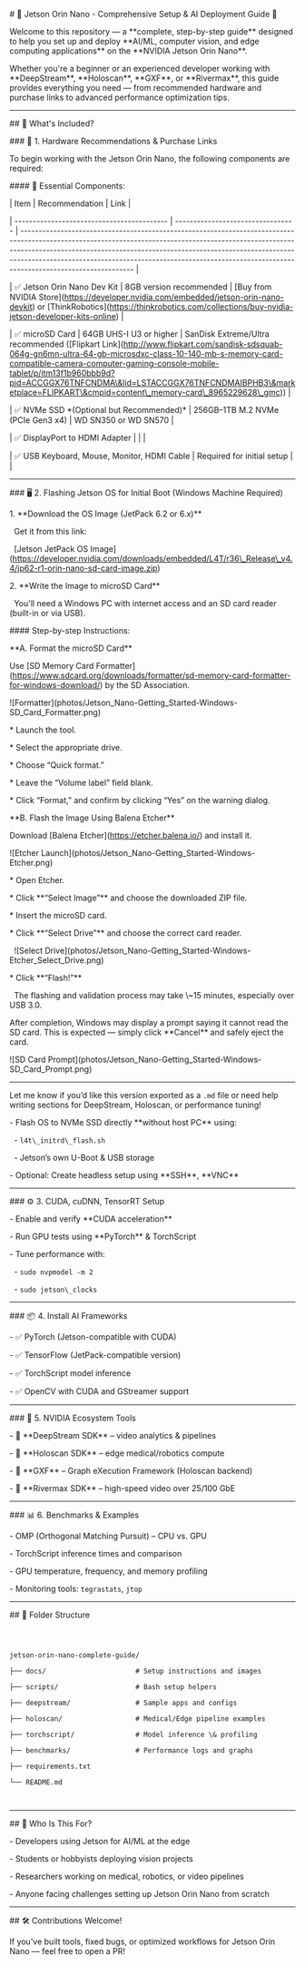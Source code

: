 \# 🧠 Jetson Orin Nano - Comprehensive Setup \& AI Deployment Guide 🚀



Welcome to this repository — a \*\*complete, step-by-step guide\*\* designed to help you set up and deploy \*\*AI/ML, computer vision, and edge computing applications\*\* on the \*\*NVIDIA Jetson Orin Nano\*\*.



Whether you're a beginner or an experienced developer working with \*\*DeepStream\*\*, \*\*Holoscan\*\*, \*\*GXF\*\*, or \*\*Rivermax\*\*, this guide provides everything you need — from recommended hardware and purchase links to advanced performance optimization tips.



---



\## 🔧 What's Included?



\### 🛒 1. Hardware Recommendations \& Purchase Links



To begin working with the Jetson Orin Nano, the following components are required:



\#### 🧩 Essential Components:



| Item                                       | Recommendation                    | Link                                                                                                                                                                                                                                                                                                                                                    |

| ------------------------------------------ | --------------------------------- | ------------------------------------------------------------------------------------------------------------------------------------------------------------------------------------------------------------------------------------------------------------------------------------------------------------------------------------------------------- |

| ✅ Jetson Orin Nano Dev Kit                 | 8GB version recommended           | \[Buy from NVIDIA Store](https://developer.nvidia.com/embedded/jetson-orin-nano-devkit) or \[ThinkRobotics](https://thinkrobotics.com/collections/buy-nvidia-jetson-developer-kits-online)                                                                                                                                                                |

| ✅ microSD Card                             | 64GB UHS-I U3 or higher           | SanDisk Extreme/Ultra recommended (\[Flipkart Link](http://www.flipkart.com/sandisk-sdsquab-064g-gn6mn-ultra-64-gb-microsdxc-class-10-140-mb-s-memory-card-compatible-camera-computer-gaming-console-mobile-tablet/p/itm13f1b960bbb9d?pid=ACCGGX76TNFCNDMA\&lid=LSTACCGGX76TNFCNDMAIBPHB3\&marketplace=FLIPKART\&cmpid=content\_memory-card\_8965229628\_gmc)) |

| ✅ NVMe SSD \*(Optional but Recommended)\*    | 256GB–1TB M.2 NVMe (PCIe Gen3 x4) | WD SN350 or WD SN570                                                                                                                                                                                                                                                                                                                                    |

| ✅ DisplayPort to HDMI Adapter              |                                   |                                                                                                                                                                                                                                                                                                                                                         |

| ✅ USB Keyboard, Mouse, Monitor, HDMI Cable | Required for initial setup        |                                                                                                                                                                                                                                                                                                                                                         |



---



\### 🖥️ 2. Flashing Jetson OS for Initial Boot (Windows Machine Required)



1\. \*\*Download the OS Image (JetPack 6.2 or 6.x)\*\*

&nbsp;  Get it from this link:

&nbsp;  \[Jetson JetPack OS Image](https://developer.nvidia.com/downloads/embedded/L4T/r36\_Release\_v4.4/jp62-r1-orin-nano-sd-card-image.zip)



2\. \*\*Write the Image to microSD Card\*\*

&nbsp;  You'll need a Windows PC with internet access and an SD card reader (built-in or via USB).



\#### Step-by-step Instructions:



\*\*A. Format the microSD Card\*\*

Use \[SD Memory Card Formatter](https://www.sdcard.org/downloads/formatter/sd-memory-card-formatter-for-windows-download/) by the SD Association.

!\[Formatter](photos/Jetson\_Nano-Getting\_Started-Windows-SD\_Card\_Formatter.png)



\* Launch the tool.

\* Select the appropriate drive.

\* Choose “Quick format.”

\* Leave the “Volume label” field blank.

\* Click “Format,” and confirm by clicking “Yes” on the warning dialog.



\*\*B. Flash the Image Using Balena Etcher\*\*

Download \[Balena Etcher](https://etcher.balena.io/) and install it.

!\[Etcher Launch](photos/Jetson\_Nano-Getting\_Started-Windows-Etcher.png)



\* Open Etcher.

\* Click \*\*“Select Image”\*\* and choose the downloaded ZIP file.

\* Insert the microSD card.

\* Click \*\*“Select Drive”\*\* and choose the correct card reader.

&nbsp; !\[Select Drive](photos/Jetson\_Nano-Getting\_Started-Windows-Etcher\_Select\_Drive.png)

\* Click \*\*“Flash!”\*\*

&nbsp; The flashing and validation process may take \\~15 minutes, especially over USB 3.0.



After completion, Windows may display a prompt saying it cannot read the SD card. This is expected — simply click \*\*Cancel\*\* and safely eject the card.

!\[SD Card Prompt](photos/Jetson\_Nano-Getting\_Started-Windows-SD\_Card\_Prompt.png)



---



Let me know if you’d like this version exported as a `.md` file or need help writing sections for DeepStream, Holoscan, or performance tuning!







\- Flash OS to NVMe SSD directly \*\*without host PC\*\* using:

&nbsp; - `l4t\_initrd\_flash.sh`

&nbsp; - Jetson’s own U-Boot \& USB storage

\- Optional: Create headless setup using \*\*SSH\*\*, \*\*VNC\*\*



---



\### ⚙️ 3. CUDA, cuDNN, TensorRT Setup

\- Enable and verify \*\*CUDA acceleration\*\*

\- Run GPU tests using \*\*PyTorch\*\* \& TorchScript

\- Tune performance with:

&nbsp; - `sudo nvpmodel -m 2`

&nbsp; - `sudo jetson\_clocks`



---



\### 📦 4. Install AI Frameworks

\- ✅ PyTorch (Jetson-compatible with CUDA)

\- ✅ TensorFlow (JetPack-compatible version)

\- ✅ TorchScript model inference

\- ✅ OpenCV with CUDA and GStreamer support



---



\### 🎥 5. NVIDIA Ecosystem Tools

\- 🔹 \*\*DeepStream SDK\*\* – video analytics \& pipelines

\- 🔹 \*\*Holoscan SDK\*\* – edge medical/robotics compute

\- 🔹 \*\*GXF\*\* – Graph eXecution Framework (Holoscan backend)

\- 🔹 \*\*Rivermax SDK\*\* – high-speed video over 25/100 GbE



---



\### 📊 6. Benchmarks \& Examples

\- OMP (Orthogonal Matching Pursuit) – CPU vs. GPU

\- TorchScript inference times and comparison

\- GPU temperature, frequency, and memory profiling

\- Monitoring tools: `tegrastats`, `jtop`



---



\## 📁 Folder Structure



```



jetson-orin-nano-complete-guide/

├── docs/                      # Setup instructions and images

├── scripts/                   # Bash setup helpers

├── deepstream/                # Sample apps and configs

├── holoscan/                  # Medical/Edge pipeline examples

├── torchscript/               # Model inference \& profiling

├── benchmarks/                # Performance logs and graphs

├── requirements.txt

└── README.md



```



---



\## 🙋 Who Is This For?



\- Developers using Jetson for AI/ML at the edge

\- Students or hobbyists deploying vision projects

\- Researchers working on medical, robotics, or video pipelines

\- Anyone facing challenges setting up Jetson Orin Nano from scratch



---



\## 🛠 Contributions Welcome!

If you've built tools, fixed bugs, or optimized workflows for Jetson Orin Nano — feel free to open a PR!





